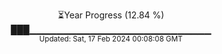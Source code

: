 <p align="center">
⏳Year Progress (12.84 %)<br>
███▁▁▁▁▁▁▁▁▁▁▁▁▁▁▁▁▁▁▁▁▁▁▁▁▁▁▁ <br>
<sub>Updated: Sat, 17 Feb 2024 00:08:08 GMT</sub>
</p>

